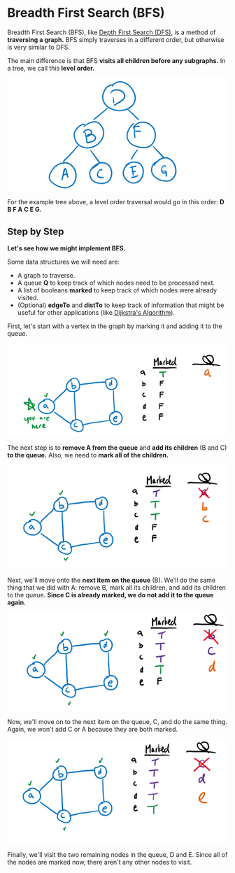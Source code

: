 # Breadth First Search (BFS)

Breadth First Search (BFS), like [Depth First Search (DFS)](depth-first-search-dfs.md), is a method of **traversing a graph.** BFS simply traverses in a different order, but otherwise is very similar to DFS.&#x20;

The main difference is that BFS **visits all children before any subgraphs.** In a tree, we call this **level order.**

![](<../../.gitbook/assets/image (110).png>)

For the example tree above, a level order traversal would go in this order: **D B F A C E G.**&#x20;

## Step by Step

**Let's see how we might implement BFS.**&#x20;

Some data structures we will need are:

* A graph to traverse.
* A queue **Q** to keep track of which nodes need to be processed next.
* A list of booleans **marked** to keep track of which nodes were already visited.
* (Optional) **edgeTo** and **distTo** to keep track of information that might be useful for other applications (like [Dijkstra's Algorithm](../shortest-paths/dijkstras-algorithm.md)).

First, let's start with a vertex in the graph by marking it and adding it to the queue.

![](<../../.gitbook/assets/image (111).png>)

The next step is to **remove A from the queue** and **add its children** (B and C) **to the queue.** Also, we need to **mark all of the children.**

![](<../../.gitbook/assets/image (112).png>)

Next, we'll move onto the **next item on the queue** (B). We'll do the same thing that we did with A: remove B, mark all its children, and add its children to the queue. **Since C is already marked, we do not add it to the queue again.**

![](<../../.gitbook/assets/image (113).png>)

Now, we'll move on to the next item on the queue, C, and do the same thing. Again, we won't add C or A because they are both marked.

![](<../../.gitbook/assets/image (114).png>)

Finally, we'll visit the two remaining nodes in the queue, D and E. Since all of the nodes are marked now, there aren't any other nodes to visit.

